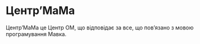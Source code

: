 # ЦентрʼМаМа

<subject>ЦентрʼМаМа</subject> <keyword>це</keyword> <subject>Центр ОМ</subject>, що відповідає за все, що повʼязано з
мовою
програмування <subject>Мавка</subject>.